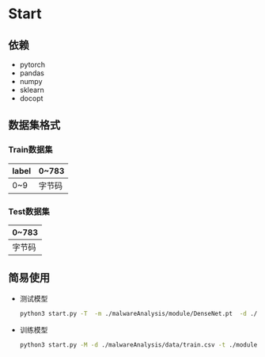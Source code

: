 # Start

## 依赖

- pytorch
- pandas
- numpy
- sklearn
- docopt

## 数据集格式

### Train数据集

| label | 0~783  |
| ----- | ------ |
| 0~9   | 字节码 |

### Test数据集

| 0~783  |
| ------ |
| 字节码 |

## 简易使用

+ 测试模型

  ```bash
  python3 start.py -T  -m ./malwareAnalysis/module/DenseNet.pt  -d ./malwareAnalysis/data/test.csv -t ./ans.log
  ```

+ 训练模型

  ```bash
  python3 start.py -M -d ./malwareAnalysis/data/train.csv -t ./module/DenseNet.pt
  ```
